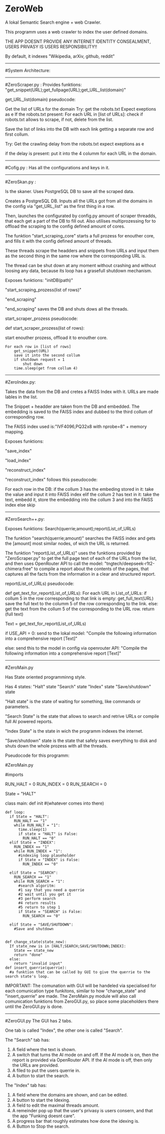 # ZeroWeb
A lokal Semantic Search engine + web Crawler.

This programm uses a web crawler to index the user defined domains.

THE APP DOESNT PROVIDE ANY INTERNET IDENTITY CONSEALMENT, USERS PRIVASY IS USERS RESPONSIBILITY!!

By default, it indexes "Wikipedia, arXiv, github, reddit"


---

#System Architecture:

--- 

#ZeroScraper.py : 
Provides funktions: "get_snippet(URL);get_fullpage(URL);get_URL_list(domain)"

get_URL_list(domain) pseudocode:

Get the list of URLs for the domain
Try:
    get the robots.txt
Expect exeptions as e
If the robots.txt present:
    For each URL in [list of URLs]:
        check if robots.txt allows to scrape, if not, delete from the list.

Save the list of links into the DB with each link getting a separate row and first collum.

Try:
    Get the crawling delay from the robots.txt
expect exeptions as e

if the delay is present:
    put it into the 4 columm for each URL in the domain.

---

#Cofig.py :
Has all the configurations and keys in it.

---

#ZeroSkan.py :

Is the skaner. Uses PostgreSQL DB to save all the scraped data. 

Creates a PostgreSQL DB.
Inputs all the URLs got from all the domains in the config via "get_URL_list" as the first thing in a row. 

Then, launches the configurated by config.py amount of scraper threadds, that each get a part of the DB to fill out.
Also utilises multiprozessing for to offload the scraping to the config defined amount of cores.

The funktion "start_scraping_core" starts a full prozess for enouther core, and fills it with the config defined amount of threads.

These threads scrape the headders and snippets from URLs and input them as the second thing in the same row where the corresponding URL is.

The thread can be shut down at any moment without crashing and without loosing any data, because its loop has a grasefull shutdown mechanism.

Exposes funktions:
"initDB(path)"

"start_scraping_prozess(list of rows)"

"end_scraping"

"end_scraping" saves the DB and shuts dows all the threads.


start_scraper_prozess pseudocode:

def start_scraper_prozess(list of rows):

start enouther prozess, offload it to enouther core.
 
    For each row in [list of rows]
        get_snippet(URL)
        save it into the second collum
        if shutdown request = 1
            shut down
        time.sleep(get from collum 4)

---

#ZeroIndex.py:

Takes the data from the DB and cretes a FAISS Index with it. URLs are made lables in the list.

The Snippet + headder are taken from the DB and embedded. The embedding is saved to the FAISS index and dubbed to the third collum of corresponding row.

The FAISS index used is:"IVF4096,PQ32x8 with nprobe=8" + memory mapping.

Exposes funktions:

"save_index"

"load_index"

"reconstruct_index"

"reconstruct_index" follows this pseudocode:


For each row in the DB: 
    if the collum 3 has the embeding stored in it:
        take the value and input it into FAISS index
    elif the collum 2 has text in it:
        take the text, embedd it, store the embedding into the collum 3 and into the FAISS index
    else
        skip


---

#ZeroSearch++.py:

Exposes funktions: 
Search(querrie;amount);report(List_of_URLs)

The funktion "search(querrie;amount)" searches the FAISS index and gets the [amount] most similar nodes, of wich the URL is returned.

The funktion "report(List_of_URLs)" uses the funktions provided by "ZeroScraper.py" to get the full page text of each of the URLs from the list, and then uses OpenRouter API to call the model: "tngtech/deepseek-r1t2-chimera:free" to compile a report about the contents of the pages, that captures all the facts from the information in a clear and structured report.

report(List_of_URLs) pseudocode:


def get_text_for_report(List_of_URLs):
    For each URL in List_of_URLs:
        if collum 5 in the row corresponding to that link is empty:
            get_full_text(URL)
            save the full text to the columm 5 of the row corresponding to the link.
        else:
            get the text from the collum 5 of the corresponding to the URL row.
    return (full text)

Text = get_text_for_report(List_of_URLs)

if USE_API = 0:
    send to the lokal model:
        "Compile the following information into a comprehensive report [Text]"

else:
    send this to the model in config via openrouter API:
        "Compile the following information into a comprehensive report [Text]"


---

#ZeroMain.py

Has State oriented programminng style.

Has 4 states:
"Halt" state
"Search" state
"Index" state
"Save/shutdown" state

"Halt state" is the state of waiting for something, like commands or parameters.


"Search State" is the state that allows to search and retrive URLs or compile full AI powered reports.


"Index State" is the state in wich the programm indexes the internet.

"Save/shutdown" state is the state that safely saves everything to disk and shuts down the whole prozess with all the threads.

Pseudocode for this programm:

#ZeroMain.py

#imports

RUN_HALT = 0
RUN_INDEX = 0
RUN_SEARCH = 0

State = "HALT" 

class main:
    def init #(whatever comes into there)
    
    def loop:
      if State = "HALT":
        RUN_HALT == "1"
        while RUN_HALT = "1":
          time.sleep(1)
          if state = "HALT" is False:
            RUN_HALT == "0"
      elif State = "INDEX":
        RUN_INDEX == "1"
        while RUN_INDEX = "1":
          #indexing loop plaseholder
          if State = "INDEX" is False:
            RUN_INDEX == "0"
            
      elif State = "SEARCH":
        RUN_SEARCH == "1"
        while RUN_SEARCH = "1":
          #search algoritm:
          #1 say that you need a querrie
          #2 wait until you get it
          #3 perform search
          #4 return results
          #5 return to step 1
          if State = "SEARCH" is False:
            RUN_SEARCH == "0"
      
      elif State = "SAVE/SHUTDOWN":
        #Save and shutdown
    
    
    def change_state(state_new): 
      If state_new is in [HALT;SEARCH;SAVE/SHUTDOWN;INDEX]:
        State == state_new
        return "done"
      else:
        return "invalid input"
    def insert_querrie(querrie):
      #a funktion that can be called by GUI to give the querrie to the search state's loop.
    



IMPORTANT: The comunation with GUI will be handeled via specialised for each comunication type funkitons, similar to how "change_state" and "insert_querrie" are made.
The ZeroMain.py module will also call comunication funktions from ZeroGUI.py, so place some placeholders there until the ZeroGUI.py is done.


---

#ZeroGUI.py
The GUI has 2 tabs.

One tab is called "Index", the other one is called "Search".

The "Search" tab has:
1. A field where the text is shown.
2. A switch that turns the AI mode on and off.
If the AI mode is on, then the report is provided via OpenRouter API. If the AI mode is off, then only the URLs are provided.
3. A filed to put the users querrie in. 
4. A button to start the search.

The "Index" tab has:
1. A field where the domains are shown, and can be edited. 
2. A button to start the Idexing.
3. A field to edit the maximal threads amount.
4. A remeinder pop up that the user's privasy is users consern, and that the app "Funking doesnt care".
5. A progress bar that roughly estimates how done the idexing is.
6. A Button to Stop the search.






